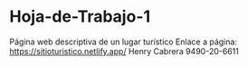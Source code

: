 # Hoja-de-Trabajo-1
Página web descriptiva de un lugar turístico
Enlace a página: https://sitioturistico.netlify.app/
Henry Cabrera
9490-20-6611
